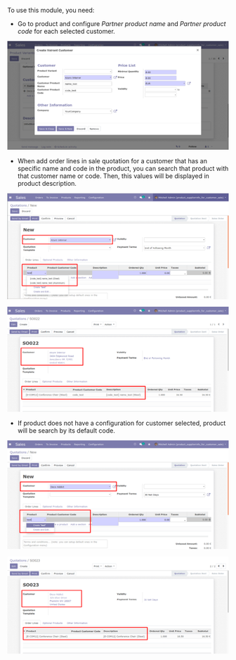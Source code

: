 To use this module, you need:

- Go to product and configure *Partner product name* and *Partner
  product code* for each selected customer.

![](../static/description/configuration_customer.png)

- When add order lines in sale quotation for a customer that has an
  specific name and code in the product, you can search that product
  with that customer name or code. Then, this values will be displayed
  in product description.

![](../static/description/search_code.png)

![](../static/description/description_code.png)

- If product does not have a configuration for customer selected,
  product will be search by its default code.

![](../static/description/search_code_2.png)

![](../static/description/description_code_2.png)
